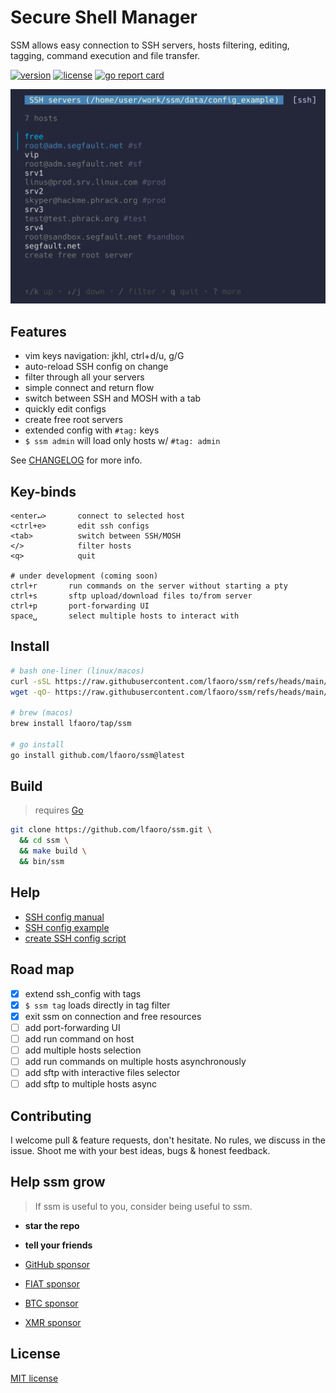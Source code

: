 # Secure Shell Manager

SSM allows easy connection to SSH servers, hosts filtering, editing, tagging, command execution and file transfer.

[![version][version-badge]](changelog.md)
[![license][license-badge]](license.md)
[![go report card](https://goreportcard.com/badge/github.com/lfaoro/ssm)](https://goreportcard.com/report/github.com/lfaoro/ssm)

![demo](data/demo.png)

## Features
- vim keys navigation: jkhl, ctrl+d/u, g/G
- auto-reload SSH config on change
- filter through all your servers
- simple connect and return flow
- switch between SSH and MOSH with a tab
- quickly edit configs
- create free root servers
- extended config with `#tag:` keys
- `$ ssm admin` will load only hosts w/ `#tag: admin`

See [CHANGELOG](changelog.md) for more info.

## Key-binds
```
<enter↵>       connect to selected host
<ctrl+e>       edit ssh configs
<tab>          switch between SSH/MOSH
</>            filter hosts
<q>            quit

# under development (coming soon)
ctrl+r       run commands on the server without starting a pty 
ctrl+s       sftp upload/download files to/from server 
ctrl+p       port-forwarding UI 
space␣       select multiple hosts to interact with
```

## Install

```bash
# bash one-liner (linux/macos)
curl -sSL https://raw.githubusercontent.com/lfaoro/ssm/refs/heads/main/scripts/get.sh | bash
wget -qO- https://raw.githubusercontent.com/lfaoro/ssm/refs/heads/main/scripts/get.sh | bash

# brew (macos)
brew install lfaoro/tap/ssm

# go install
go install github.com/lfaoro/ssm@latest
```

## Build

> requires [Go](https://go.dev/doc/install)

```bash
git clone https://github.com/lfaoro/ssm.git \
  && cd ssm \
  && make build \
  && bin/ssm
```

## Help
- [SSH config manual](https://man.openbsd.org/ssh_config.5)
- [SSH config example](data/config_example)
- [create SSH config script](scripts/create_config.sh)

## Road map
- [x] extend ssh_config with tags
- [x] `$ ssm tag` loads directly in tag filter
- [x] exit ssm on connection and free resources
- [ ] add port-forwarding UI
- [ ] add run command on host
- [ ] add multiple hosts selection
- [ ] add run commands on multiple hosts asynchronously
- [ ] add sftp with interactive files selector
- [ ] add sftp to multiple hosts async

## Contributing

I welcome pull & feature requests, don't hesitate. No rules, we discuss in the issue. Shoot me with your best ideas, bugs & honest feedback.

## Help ssm grow

> If ssm is useful to you, consider being useful to ssm.

- **star the repo**
- **tell your friends**

- [GitHub sponsor](https://github.com/sponsors/lfaoro)
- [FIAT sponsor](https://checkout.revolut.com/pay/1122870b-1836-42e7-942b-90a99ef5e457)
- [BTC sponsor](https://mempool.space/address/bc1qzaqeqwklaq86uz8h2lww87qwfpnyh9fveyh3hs)
- [XMR sponsor](https://xmrchain.net/search?value=9XCyahmZiQgcVwjrSZTcJepPqCxZgMqwbABvzPKVpzC7gi8URDme8H6UThpCqX69y5i1aA81AKq57Wynjovy7g4K9MeY5c)

## License
[MIT license](license.md)

[version-badge]: https://img.shields.io/badge/version-0.1.2-blue.svg
[license-badge]: https://img.shields.io/badge/license-MIT-blue
